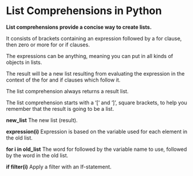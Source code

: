 # List Comprehensions in Python

**List comprehensions provide a concise way to create lists.**
<br>

It consists of brackets containing an expression followed by a for clause, then zero or more for or if clauses.
<br>

The expressions can be anything, meaning you can put in all kinds of objects in lists.
<br>

The result will be a new list resulting from evaluating the expression in the context of the for and if clauses which follow it.
<br>

The list comprehension always returns a result list.
<br>

The list comprehension starts with a ‘[‘ and ‘]’, square brackets, to help you remember that the result is going to be a list.

**new_list** The new list (result).

**expression(i)** Expression is based on the variable used for each element in the old list.

**for i in old_list** The word for followed by the variable name to use, followed by the word in the old list.

**if filter(i)** Apply a filter with an If-statement.